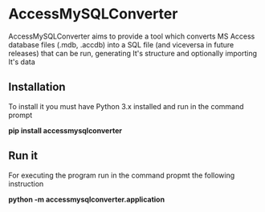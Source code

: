 # AccessMySQLConverter
AccessMySQLConverter aims to provide a tool which converts MS Access database files (.mdb, .accdb) into a SQL file (and viceversa in future releases) that can be run, generating It's structure and optionally importing It's data

## Installation
To install it you must have Python 3.x installed and run in the command prompt

**pip install accessmysqlconverter**

## Run it
For executing the program run in the command propmt the following instruction

**python -m accessmysqlconverter.application**
